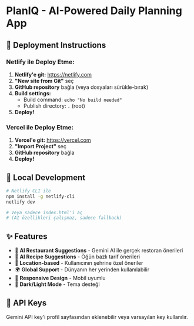 # PlanIQ - AI-Powered Daily Planning App

## 🚀 Deployment Instructions

### Netlify ile Deploy Etme:

1. **Netlify'e git:** https://netlify.com
2. **"New site from Git"** seç
3. **GitHub repository** bağla (veya dosyaları sürükle-bırak)
4. **Build settings:**
   - Build command: `echo "No build needed"`
   - Publish directory: `.` (root)
5. **Deploy!**

### Vercel ile Deploy Etme:

1. **Vercel'e git:** https://vercel.com
2. **"Import Project"** seç
3. **GitHub repository** bağla
4. **Deploy!**

## 🔧 Local Development

```bash
# Netlify CLI ile
npm install -g netlify-cli
netlify dev

# Veya sadece index.html'i aç
# (AI özellikleri çalışmaz, sadece fallback)
```

## ✨ Features

- 🤖 **AI Restaurant Suggestions** - Gemini AI ile gerçek restoran önerileri
- 🍳 **AI Recipe Suggestions** - Öğün bazlı tarif önerileri
- 📍 **Location-based** - Kullanıcının şehrine özel öneriler
- 🌍 **Global Support** - Dünyanın her yerinden kullanılabilir
- 📱 **Responsive Design** - Mobil uyumlu
- 🌙 **Dark/Light Mode** - Tema desteği

## 🔑 API Keys

Gemini API key'i profil sayfasından eklenebilir veya varsayılan key kullanılır.